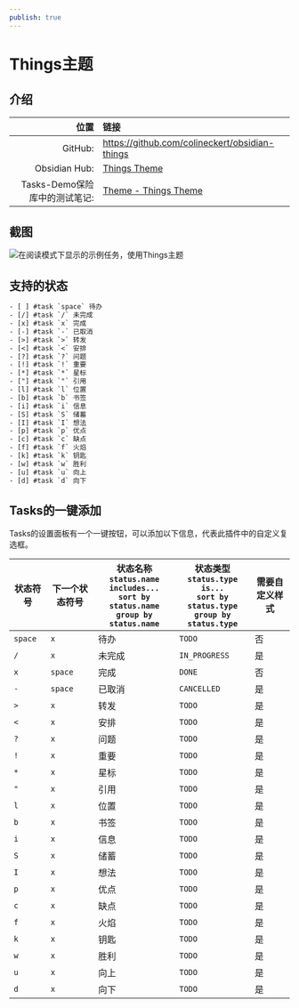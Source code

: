 ```yaml
---
publish: true
---
```


# Things主题

## 介绍

|                       位置 | 链接                                                                                                                                                                |
| ------------------------------:|:------------------------------------------------------------------------------------------------------------------------------------------------------------------- |
|                        GitHub: | <https://github.com/colineckert/obsidian-things>                                                                                                                        |
|                  Obsidian Hub: | [Things Theme](https://publish.obsidian.md/hub/02+-+Community+Expansions/02.05+All+Community+Expansions/Themes/Things)                                            |
| Tasks-Demo保险库中的测试笔记: | [Theme - Things Theme](https://github.com/obsidian-tasks-group/obsidian-tasks/blob/main/resources/sample_vaults/Tasks-Demo/Styling/Theme%20-%20Things%20Theme.md) |

## 截图

![在阅读模式下显示的示例任务，使用Things主题](../../../images/theme-things-reading-view.png)

## 支持的状态

<!-- snippet: DocsSamplesForStatuses.test.Theme_Things_Text.approved.txt -->
```txt
- [ ] #task `space` 待办
- [/] #task `/` 未完成
- [x] #task `x` 完成
- [-] #task `-` 已取消
- [>] #task `>` 转发
- [<] #task `<` 安排
- [?] #task `?` 问题
- [!] #task `!` 重要
- [*] #task `*` 星标
- ["] #task `"` 引用
- [l] #task `l` 位置
- [b] #task `b` 书签
- [i] #task `i` 信息
- [S] #task `S` 储蓄
- [I] #task `I` 想法
- [p] #task `p` 优点
- [c] #task `c` 缺点
- [f] #task `f` 火焰
- [k] #task `k` 钥匙
- [w] #task `w` 胜利
- [u] #task `u` 向上
- [d] #task `d` 向下
```
<!-- endSnippet -->

## Tasks的一键添加

Tasks的设置面板有一个一键按钮，可以添加以下信息，代表此插件中的自定义复选框。

<!-- placeholder to force blank line before included text --><!-- include: DocsSamplesForStatuses.test.Theme_Things_Table.approved.md -->

| 状态符号 | 下一个状态符号 | 状态名称<br>`status.name includes...`<br>`sort by status.name`<br>`group by status.name` | 状态类型<br>`status.type is...`<br>`sort by status.type`<br>`group by status.type` | 需要自定义样式 |
| ----- | ----- | ----- | ----- | ----- |
| `space` | `x` | 待办 | `TODO` | 否 |
| `/` | `x` | 未完成 | `IN_PROGRESS` | 是 |
| `x` | `space` | 完成 | `DONE` | 否 |
| `-` | `space` | 已取消 | `CANCELLED` | 是 |
| `>` | `x` | 转发 | `TODO` | 是 |
| `<` | `x` | 安排 | `TODO` | 是 |
| `?` | `x` | 问题 | `TODO` | 是 |
| `!` | `x` | 重要 | `TODO` | 是 |
| `*` | `x` | 星标 | `TODO` | 是 |
| `"` | `x` | 引用 | `TODO` | 是 |
| `l` | `x` | 位置 | `TODO` | 是 |
| `b` | `x` | 书签 | `TODO` | 是 |
| `i` | `x` | 信息 | `TODO` | 是 |
| `S` | `x` | 储蓄 | `TODO` | 是 |
| `I` | `x` | 想法 | `TODO` | 是 |
| `p` | `x` | 优点 | `TODO` | 是 |
| `c` | `x` | 缺点 | `TODO` | 是 |
| `f` | `x` | 火焰 | `TODO` | 是 |
| `k` | `x` | 钥匙 | `TODO` | 是 |
| `w` | `x` | 胜利 | `TODO` | 是 |
| `u` | `x` | 向上 | `TODO` | 是 |
| `d` | `x` | 向下 | `TODO` | 是 |

<!-- placeholder to force blank line after included text --><!-- endInclude -->
